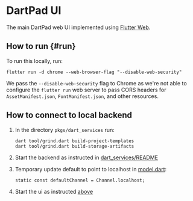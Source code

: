 # DartPad UI

The main DartPad web UI implemented using [Flutter Web](https://flutter.dev/multi-platform/web).

## How to run {#run}

To run this locally, run:

```
flutter run -d chrome --web-browser-flag "--disable-web-security"
```

We pass the `--disable-web-security` flag to Chrome as we're not able to
configure the `flutter run` web server to pass CORS headers for
`AssetManifest.json`, `FontManifest.json`, and other resources.

## How to connect to local backend

1. In the directory `pkgs/dart_services` run:

    ```
    dart tool/grind.dart build-project-templates
    dart tool/grind.dart build-storage-artifacts
    ```

2. Start the backend as instructed in [dart_services/README](../dart_services/README.md)

3. Temporary update default to point to localhost in [model.dart](lib/model.dart):

    ```
    static const defaultChannel = Channel.localhost;
    ```

4. Start the ui as instructed [above](#run)
